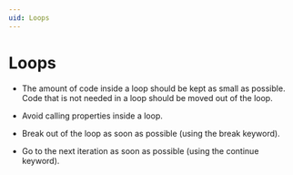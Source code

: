 ```yaml
---
uid: Loops
---
```


# Loops

- The amount of code inside a loop should be kept as small as possible. Code that is not needed in a loop should be moved out of the loop.

- Avoid calling properties inside a loop.

- Break out of the loop as soon as possible (using the break keyword).

- Go to the next iteration as soon as possible (using the continue keyword).
